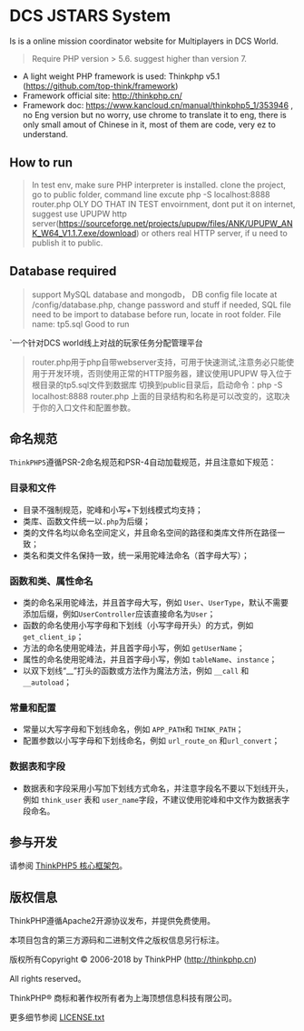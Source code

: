 DCS JSTARS System
===============

Is is a online mission coordinator website for Multiplayers in DCS World.
> Require PHP version > 5.6. suggest higher than version 7.

 + A light weight PHP framework is used: Thinkphp v5.1 (https://github.com/top-think/framework)
 + Framework official site: http://thinkphp.cn/
 + Framework doc: https://www.kancloud.cn/manual/thinkphp5_1/353946 , no Eng version but no worry, use chrome to translate it to eng, there is only small amout of Chinese in it, most of them are code, very ez to understand.

## How to run
> In test env, make sure PHP interpreter is installed.
> clone the project, go to public folder, command line excute php -S localhost:8888  router.php
> OLY DO THAT IN TEST envoirnment, dont put it on internet, suggest use UPUPW http server(https://sourceforge.net/projects/upupw/files/ANK/UPUPW_ANK_W64_V1.1.7.exe/download) or others real HTTP server, if u need to publish it to public.

## Database required
> support MySQL database and mongodb，
> DB config file locate at /config/database.php, change password and stuff if needed,
> SQL file need to be import to database before run, locate in root folder. File name: tp5.sql
> Good to run

`一个针对DCS world线上对战的玩家任务分配管理平台

> router.php用于php自带webserver支持，可用于快速测试,注意务必只能使用于开发环境，否则使用正常的HTTP服务器，建议使用UPUPW
> 导入位于根目录的tp5.sql文件到数据库
> 切换到public目录后，启动命令：php -S localhost:8888  router.php
> 上面的目录结构和名称是可以改变的，这取决于你的入口文件和配置参数。



## 命名规范

`ThinkPHP5`遵循PSR-2命名规范和PSR-4自动加载规范，并且注意如下规范：

### 目录和文件

*   目录不强制规范，驼峰和小写+下划线模式均支持；
*   类库、函数文件统一以`.php`为后缀；
*   类的文件名均以命名空间定义，并且命名空间的路径和类库文件所在路径一致；
*   类名和类文件名保持一致，统一采用驼峰法命名（首字母大写）；

### 函数和类、属性命名
*   类的命名采用驼峰法，并且首字母大写，例如 `User`、`UserType`，默认不需要添加后缀，例如`UserController`应该直接命名为`User`；
*   函数的命名使用小写字母和下划线（小写字母开头）的方式，例如 `get_client_ip`；
*   方法的命名使用驼峰法，并且首字母小写，例如 `getUserName`；
*   属性的命名使用驼峰法，并且首字母小写，例如 `tableName`、`instance`；
*   以双下划线“__”打头的函数或方法作为魔法方法，例如 `__call` 和 `__autoload`；

### 常量和配置
*   常量以大写字母和下划线命名，例如 `APP_PATH`和 `THINK_PATH`；
*   配置参数以小写字母和下划线命名，例如 `url_route_on` 和`url_convert`；

### 数据表和字段
*   数据表和字段采用小写加下划线方式命名，并注意字段名不要以下划线开头，例如 `think_user` 表和 `user_name`字段，不建议使用驼峰和中文作为数据表字段命名。

## 参与开发
请参阅 [ThinkPHP5 核心框架包](https://github.com/top-think/framework)。

## 版权信息

ThinkPHP遵循Apache2开源协议发布，并提供免费使用。

本项目包含的第三方源码和二进制文件之版权信息另行标注。

版权所有Copyright © 2006-2018 by ThinkPHP (http://thinkphp.cn)

All rights reserved。

ThinkPHP® 商标和著作权所有者为上海顶想信息科技有限公司。

更多细节参阅 [LICENSE.txt](LICENSE.txt)
